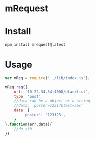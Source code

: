 mRequest
===

# Install

```javascript
npm install mrequest@latest
```

# Usage

```javascript
var mReq = require('../lib/index.js');

mReq.req({
    url: '10.22.34.54:4008/blacklist',
    type: 'post',
    //data can be a object or a string
    //data: 'poster=12314&test=abc'
    data: {
        'poster': '123123',
    }
},function(err,data){
	//do sth
})

```